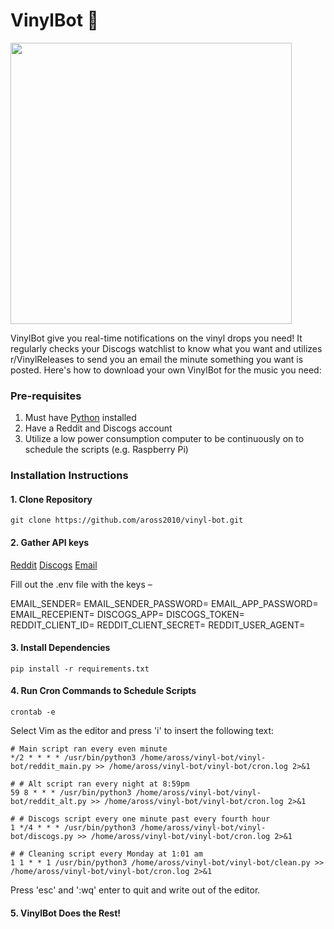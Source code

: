 # VinylBot 🤖

<img src="https://github.com/aross2010/vinyl-bot/assets/121838301/ed9e7014-6605-4d74-9f90-49b72137d73b" height="450"/>

VinylBot give you real-time notifications on the vinyl drops you need! It regularly checks your Discogs watchlist to know what you want and utilizes r/VinylReleases to send you an email the minute something you want is posted. Here's how to download your own VinylBot for the music you need:

### Pre-requisites

1. Must have [Python](https://www.python.org/downloads/) installed
2. Have a Reddit and Discogs account
3. Utilize a low power consumption computer to be continuously on to schedule the scripts (e.g. Raspberry Pi)

### Installation Instructions

#### 1. Clone Repository

```
git clone https://github.com/aross2010/vinyl-bot.git
```
#### 2. Gather API keys

[Reddit](https://www.reddit.com/wiki/api/)
[Discogs](https://www.discogs.com/settings/developers)
[Email](https://mailmeteor.com/blog/gmail-smtp-settings)

Fill out the .env file with the keys –

EMAIL_SENDER=
EMAIL_SENDER_PASSWORD=
EMAIL_APP_PASSWORD=
EMAIL_RECEPIENT=
DISCOGS_APP=
DISCOGS_TOKEN=
REDDIT_CLIENT_ID=
REDDIT_CLIENT_SECRET=
REDDIT_USER_AGENT=

#### 3. Install Dependencies

```
pip install -r requirements.txt
```

#### 4. Run Cron Commands to Schedule Scripts

```
crontab -e
```
Select Vim as the editor and press 'i' to insert the following text:

````
# Main script ran every even minute
*/2 * * * * /usr/bin/python3 /home/aross/vinyl-bot/vinyl-bot/reddit_main.py >> /home/aross/vinyl-bot/vinyl-bot/cron.log 2>&1

# # Alt script ran every night at 8:59pm
59 8 * * * /usr/bin/python3 /home/aross/vinyl-bot/vinyl-bot/reddit_alt.py >> /home/aross/vinyl-bot/vinyl-bot/cron.log 2>&1

# # Discogs script every one minute past every fourth hour
1 */4 * * * /usr/bin/python3 /home/aross/vinyl-bot/vinyl-bot/discogs.py >> /home/aross/vinyl-bot/vinyl-bot/cron.log 2>&1    

# # Cleaning script every Monday at 1:01 am
1 1 * * 1 /usr/bin/python3 /home/aross/vinyl-bot/vinyl-bot/clean.py >> /home/aross/vinyl-bot/vinyl-bot/cron.log 2>&1
````
Press 'esc' and ':wq' enter to quit and write out of the editor.

#### 5. VinylBot Does the Rest!
